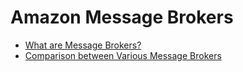 
# Amazon Message Brokers
- [What are Message Brokers?](../../1_HLDDesignComponents/4_MessageBrokers/ReadMe.md)
- [Comparison between Various Message Brokers](../../1_HLDDesignComponents/4_MessageBrokers/KafkaVsRabbitMQVsSQSVsSNS.md)